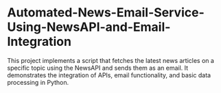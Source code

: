 # Automated-News-Email-Service-Using-NewsAPI-and-Email-Integration
This project implements a script that fetches the latest news articles on a specific topic using the NewsAPI and sends them as an email. It demonstrates the integration of APIs, email functionality, and basic data processing in Python.
